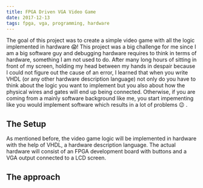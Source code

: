 ```yaml
---
title: FPGA Driven VGA Video Game
date: 2017-12-13
tags: fpga, vga, programming, hardware
--- 
```


The goal of this project was to create a simple video game with all the logic implemented in hardware :scream:! This project was a big challenge for me since I am a big software guy and debugging hardware requires to think in terms of hardware, something I am not used to do. After many long hours of sitting in front of my screen, holding my head between my hands in despair because I could not figure out the cause of an error, I learned that when you write VHDL (or any other hardware description language) not only do you have to think about the logic you want to implement but you also about how the physical wires and gates will end up being connected. Otherwise, if you are coming from a mainly software background like me, you start impementing like you would implement software which results in a lot of problems :wink: .

## The Setup
As mentioned before, the video game logic will be implemented in hardware with the help of VHDL, a hardware description language. The actual hardware will consist of an FPGA development board with buttons and a VGA output connected to a LCD screen.

## The approach
